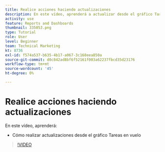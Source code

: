 ```yaml
---
title: Realice acciones haciendo actualizaciones
description: En este vídeo, aprenderá a actualizar desde el gráfico Tareas en vuelo de [!DNL  Workfront].
activity: use
feature: Reports and Dashboards
thumbnail: 335053.png
type: Tutorial
role: User
level: Beginner
team: Technical Marketing
kt: 8736
exl-id: f574a537-b635-4b17-a067-3c168eea850a
source-git-commit: d0c842ad8bf6f52161f003a62237fbcd35d23176
workflow-type: tm+mt
source-wordcount: '45'
ht-degree: 0%

---
```


# Realice acciones haciendo actualizaciones

En este vídeo, aprenderá:

* Cómo realizar actualizaciones desde el gráfico Tareas en vuelo

>[!VIDEO](https://video.tv.adobe.com/v/335053/?quality=12)
